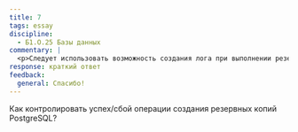 ```yaml
---
title: 7
tags: essay
discipline:
  - Б1.О.25 Базы данных
commentary: |
  <p>Следует использовать возможность создания лога при выполнении резервной копии базы данных. Ненулевой размер лога будет говорить о наличии проблем с резервным копированием.</p>
response: краткий ответ
feedback:
  general: Cпасибо!
---
```


Как контролировать успех/сбой операции создания резервных копий PostgreSQL?